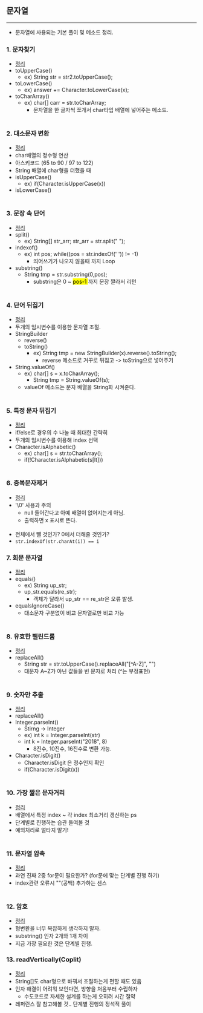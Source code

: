 ## 문자열
-------------------------
- 문자열에 사용되는 기본 풀이 및 메소드 정리.

### 1. 문자찾기 
- [정리](https://github.com/ssu18/TIL/blob/main/Problem%20Solving/Inflearn/String/P1.md)
- toUpperCase()
  - ex) String str = str2.toUpperCase();
- toLowerCase()
  - ex)  answer += Character.toLowerCase(x);
- toCharArray() 
  - ex) char[] carr = str.toCharArray;
    - 문자열을 한 글자씩 쪼개서 char타입 배열에 넣어주는 메소드.<br><br>
### 2. 대소문자 변환
- [정리](https://github.com/ssu18/TIL/blob/main/Problem%20Solving/Inflearn/String/P2.md)
- char배열의 정수형 연산 
- 아스키코드 (65 to 90 / 97 to 122)
- String 배열에 char형을 더했을 때
- isUpperCase()
  - ex) if(Character.isUpperCase(x))
- isLowerCase()<br><br>
### 3. 문장 속 단어
- [정리](https://github.com/ssu18/TIL/blob/main/Problem%20Solving/Inflearn/String/P3.md)
- split()
  - ex) String[] str_arr; str_arr = str.split(" ");
- indexof()
  - ex) int pos;  while((pos = str.indexOf(' ')) != -1)
    - 띄어쓰기가 나오지 않을때 까지 Loop
- substring()
  -  String tmp = str.substring(0,pos); 
     -  substring은 0 ~ <mark> pos-1 </mark>까지 문장 짤라서 리턴  <br><br>
### 4. 단어 뒤집기
- [정리](https://github.com/ssu18/TIL/blob/main/Problem%20Solving/Inflearn/String/P4.md)
- 두개의 임시변수를 이용한 문자열 조절.
- StringBuilder
  - reverse()
  - toString()
    - ex)  String tmp = new StringBuilder(x).reverse().toString();
      -  reverse 메소드로 거꾸로 뒤집고 -> toString으로 넣어주기
- String.valueOf()
  - ex)  char[] s = x.toCharArray();   
    - String tmp = String.valueOf(s); 
  - valueOf 메소드는 문자 배열을 String화 시켜준다.
<br><br>

### 5. 특정 문자 뒤집기
- [정리](https://github.com/ssu18/TIL/blob/main/Problem%20Solving/Inflearn/String/P5.md)
- if/else로 경우의 수 나눌 때 최대한 간략히
- 두개의 임시변수를 이용해 index 선택
- Character.isAlphabetic()
  - ex) char[] s = str.toCharArray();
  -  if(!Character.isAlphabetic(s[lt]))
 <br><br>

### 6. 중복문자제거
- [정리](https://github.com/ssu18/TIL/blob/main/Problem%20Solving/Inflearn/String/P6.md)
- '\0' 사용과 주의 
  - null 들어간다고 아예 배열이 없어지는게 아님.
  - 출력하면 x 표시로 뜬다. <br><br>
- 전체에서 뺄 것인가? 0에서 더해줄 것인가?
- ```str.indexOf(str.charAt(i)) == i```

### 7. 회문 문자열
- [정리](https://github.com/ssu18/TIL/blob/main/Problem%20Solving/Inflearn/String/P7.md)
- equals()
  - ex)  String up_str; 
  - up_str.equals(re_str);
    - 객체가 달라서 up_str == re_str은 오류 발생.
- equalsIgnoreCase() 
  - 대소문자 구분없이 비교 문자열로만 비교 가능
  <br><br>

### 8. 유효한 팰린드롬
- [정리](https://github.com/ssu18/TIL/blob/main/Problem%20Solving/Inflearn/String/P8.md)
- replaceAll() 
  - String str = str.toUpperCase().replaceAll("[^A-Z]", "")
  - 대문자 A~Z가 아닌 값들을 빈 문자로 처리 (^는 부정표현)
  <br><br>

### 9. 숫자만 추출
- [정리](https://github.com/ssu18/TIL/blob/main/Problem%20Solving/Inflearn/String/P9.md)
- replaceAll()
- Integer.parseInt()
  - Stirng -> Integer
  - ex) int k = Integer.parseInt(str)
  - int k = Integer.parseInt("2018", 8) 
    - 8진수, 10진수, 16진수로 변환 가능.
- Character.isDigit() 
  - Character.isDigit 은 정수인지 확인
  - if(Character.isDigit(x)) <br><br>

### 10. 가장 짧은 문자거리
- [정리](https://github.com/ssu18/TIL/blob/main/Problem%20Solving/Inflearn/String/P10.md)
- 배열에서 특정 index ~ 각 index 최소거리 갱신하는 ps
- 단계별로 진행하는 습관 들여볼 것
- 예외처리로 얼타지 말기! <br><br>

### 11. 문자열 압축
- [정리](https://github.com/ssu18/TIL/blob/main/Problem%20Solving/Inflearn/String/P11.md)
- 과연 진짜 2중 for문이 필요한가? (for문에 맞는 단계별 진행 하기)
- index관련 오류시 ""(공백) 추가하는 센스 <br><br>

### 12. 암호
- [정리](https://github.com/ssu18/TIL/blob/main/Problem%20Solving/Inflearn/String/P12.md)
- 형변환을 너무 복잡하게 생각하지 말자.
- substring() 인자 2개와 1개 차이
- 지금 가장 필요한 것은 단계별 진행.

### 13. readVertically(Coplit)
- [정리](https://github.com/ssu18/TIL/blob/main/Problem%20Solving/Coplit/%EB%AC%B8%EC%9E%90%EC%97%B4/readVertically.md)
- String[]도 char형으로 바꿔서 조절하는게 편할 때도 있음
- 인자 해결이 어려워 보인다면, 방향을 처음부터 수립하자
  - 수도코드로 자세한 설계를 하는게 오히려 시간 절약
- 레퍼런스 잘 참고해볼 것.. 단계별 진행의 정석적 풀이
